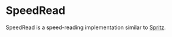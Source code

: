 # SpeedRead

SpeedRead is a speed-reading implementation similar to [Spritz][1].

[1]: http://www.philly.com/philly/blogs/trending/Spritz-speed-read-Read-a-novel-in-90-minutes-with-life-changing-speed-reading-app.html